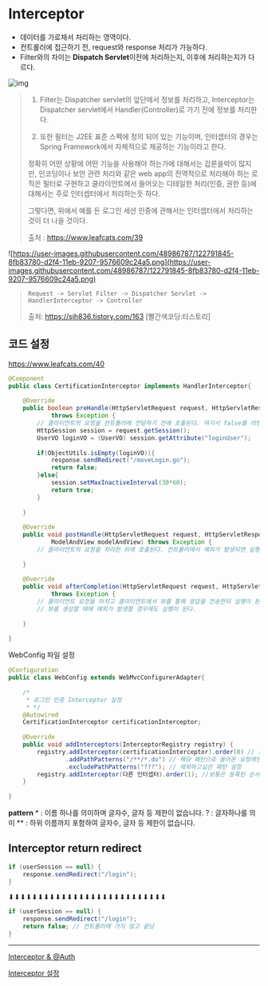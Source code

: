 # Interceptor 

- 데이터를 가로채서 처리하는 영역이다.
- 컨트롤러에 접근하기 전, request와 response 처리가 가능하다.
- Filter와의 차이는 **Dispatch Servlet**이전에 처리하는지, 이후에 처리하는지가 다르다.

![img](https://t1.daumcdn.net/cfile/tistory/992590395ABF406F18)



> 1. Filter는 Dispatcher servlet의 앞단에서 정보를 처리하고, Interceptor는 Dispatcher servlet에서 Handler(Controller)로 가기 전에 정보를 처리한다.
>
> 2. 또한 필터는 J2EE 표준 스펙에 정의 되어 있는 기능이며, 인터셉터의 경우는 Spring Framework에서 자체적으로 제공하는 기능이라고 한다.
>
> 정확히 어떤 상황에 어떤 기능을 사용해야 하는가에 대해서는 갑론을박이 많지만, 인코딩이나 보안 관련 처리와 같은 web app의 전역적으로 처리해야 하는 로직은 필터로 구현하고 클라이언트에서 들어오는 디테일한 처리(인증, 권한 등)에 대해서는 주로 인터셉터에서 처리하는듯 하다.
>
> 그렇다면, 위에서 예를 든 로그인 세션 인증에 관해서는 인터셉터에서 처리하는 것이 더 나을 것이다. 
>
> 출처 : https://www.leafcats.com/39

![https://user-images.githubusercontent.com/48986787/122791845-8fb83780-d2f4-11eb-9207-9576609c24a5.png](https://user-images.githubusercontent.com/48986787/122791845-8fb83780-d2f4-11eb-9207-9576609c24a5.png)

> ```
> Request -> Servlet Filter -> Dispatcher Servlet -> HandlerInterceptor -> Controller
> ```
>
> 출처: https://sjh836.tistory.com/163 [빨간색코딩:티스토리]



## 코드 설정

https://www.leafcats.com/40

```java
@Component
public class CertificationInterceptor implements HandlerInterceptor{
 
    @Override
    public boolean preHandle(HttpServletRequest request, HttpServletResponse response, Object handler)
            throws Exception {
        // 클라이언트의 요청을 컨트롤러에 전달하기 전에 호출된다. 여기서 false를 리턴하면 다음 내용(Controller)을 실행하지 않는다.
        HttpSession session = request.getSession();
        UserVO loginVO = (UserVO) session.getAttribute("loginUser");
 
        if(ObjectUtils.isEmpty(loginVO)){
            response.sendRedirect("/moveLogin.go");
            return false;
        }else{
            session.setMaxInactiveInterval(30*60);
            return true;
        }
        
    }
 
    @Override
    public void postHandle(HttpServletRequest request, HttpServletResponse response, Object handler,
            ModelAndView modelAndView) throws Exception {
        // 클라이언트의 요청을 처리한 뒤에 호출된다. 컨트롤러에서 예외가 발생되면 실행되지 않는다.
        
    }
 
    @Override
    public void afterCompletion(HttpServletRequest request, HttpServletResponse response, Object handler, Exception ex)
            throws Exception {
        // 클라이언트 요청을 마치고 클라이언트에서 뷰를 통해 응답을 전송한뒤 실행이 된다. 
        // 뷰를 생성할 때에 예외가 발생할 경우에도 실행이 된다.
        
    }
 
}
```



WebConfig 파일 설정

```java
@Configuration
public class WebConfig extends WebMvcConfigurerAdapter{
    
    /*
     * 로그인 인증 Interceptor 설정
     * */
    @Autowired
    CertificationInterceptor certificationInterceptor;
    
    @Override
    public void addInterceptors(InterceptorRegistry registry) {
        registry.addInterceptor(certificationInterceptor).order(0) // 순서 설정 가능
                .addPathPatterns("/**/*.do") // 해당 패턴으로 들어온 요청에만 인터셉터를 설정한다.
        		.excludePathPatterns("???"); // 제외하고싶은 패턴 설정
        registry.addInterceptor(다른 인터셉터).order(1); //보통은 등록된 순서대로 진행됨
    }
 
}
```

**pattern**
\* : 이름 하나를 의미하며 글자수, 글자 등 제한이 없습니다.
? : 글자하나를 의미
** : 하위 이름까지 포함하여 글자수, 글자 등 제한이 없습니다.









## Interceptor return redirect

```java
if (userSession == null) {
    response.sendRedirect("/login");
}
```

⬇⬇⬇⬇⬇⬇⬇⬇⬇⬇⬇⬇⬇⬇⬇⬇⬇⬇⬇⬇⬇⬇⬇⬇⬇⬇⬇

```java
if (userSession == null) {
    response.sendRedirect("/login");
    return false; // 컨트롤러에 가지 않고 끝남
}
```









---

[Interceptor & @Auth](https://victorydntmd.tistory.com/177?category=698080)

[Interceptor 설정](https://eunoia3jy.tistory.com/84)